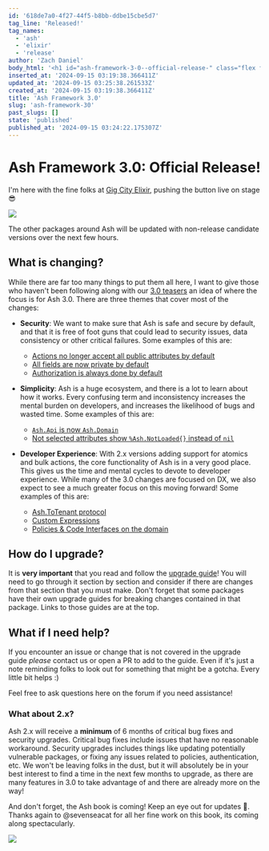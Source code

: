 ```yaml
---
id: '618de7a0-4f27-44f5-b8bb-ddbe15cbe5d7'
tag_line: 'Released!'
tag_names: 
  - 'ash'
  - 'elixir'
  - 'release'
author: 'Zach Daniel'
body_html: '<h1 id="ash-framework-3-0--official-release-" class="flex flex-row items-center">__ash_blog_newline_hack__  <a href="#ash-framework-3-0--official-release-">__ash_blog_newline_hack__    <svg xmlns="http://www.w3.org/2000/svg" class="h-6 w-6 mr-1" fill="none" viewBox="0 0 24 24" stroke="currentColor" stroke-width="2">__ash_blog_newline_hack__      <path stroke-linecap="round" stroke-linejoin="round" d="M13.828 10.172a4 4 0 00-5.656 0l-4 4a4 4 0 105.656 5.656l1.102-1.101m-.758-4.899a4 4 0 005.656 0l4-4a4 4 0 00-5.656-5.656l-1.1 1.1">__ash_blog_newline_hack__      </path>__ash_blog_newline_hack__    </svg>__ash_blog_newline_hack__  </a>__ash_blog_newline_hack__  <span>__ash_blog_newline_hack__    Ash Framework 3.0: Official Release!__ash_blog_newline_hack__  </span>__ash_blog_newline_hack__</h1>__ash_blog_newline_hack__<p>__ash_blog_newline_hack__  I’m here with the fine folks at__ash_blog_newline_hack__  <a href="https://www.gigcityelixir.com">__ash_blog_newline_hack__    Gig City Elixir__ash_blog_newline_hack__  </a>__ash_blog_newline_hack__  , pushing the button live on stage 😎__ash_blog_newline_hack__</p>__ash_blog_newline_hack__<img src="/images/gig-city.jpg"/>__ash_blog_newline_hack__<p>__ash_blog_newline_hack__  The other packages around Ash will be updated with non-release candidate versions over the next few hours.__ash_blog_newline_hack__</p>__ash_blog_newline_hack__<h2 id="what-is-changing-" class="flex flex-row items-center">__ash_blog_newline_hack__  <a href="#what-is-changing-">__ash_blog_newline_hack__    <svg xmlns="http://www.w3.org/2000/svg" class="h-6 w-6 mr-1" fill="none" viewBox="0 0 24 24" stroke="currentColor" stroke-width="2">__ash_blog_newline_hack__      <path stroke-linecap="round" stroke-linejoin="round" d="M13.828 10.172a4 4 0 00-5.656 0l-4 4a4 4 0 105.656 5.656l1.102-1.101m-.758-4.899a4 4 0 005.656 0l4-4a4 4 0 00-5.656-5.656l-1.1 1.1">__ash_blog_newline_hack__      </path>__ash_blog_newline_hack__    </svg>__ash_blog_newline_hack__  </a>__ash_blog_newline_hack__  <span>__ash_blog_newline_hack__    What is changing?__ash_blog_newline_hack__  </span>__ash_blog_newline_hack__</h2>__ash_blog_newline_hack__<p>__ash_blog_newline_hack__  While there are far too many things to put them all here, I want to give those who haven’t been following along with our__ash_blog_newline_hack__  <a href="https://elixirforum.com/t/ash-3-0-teasers/61857/1">__ash_blog_newline_hack__    3.0 teasers__ash_blog_newline_hack__  </a>__ash_blog_newline_hack__  an idea of where the focus is for Ash 3.0. There are three themes that cover most of the changes:__ash_blog_newline_hack__</p>__ash_blog_newline_hack__<ul>__ash_blog_newline_hack__  <li>__ash_blog_newline_hack__    <p>__ash_blog_newline_hack__      <strong>__ash_blog_newline_hack__        Security__ash_blog_newline_hack__      </strong>__ash_blog_newline_hack__      : We want to make sure that Ash is safe and secure by default, and that it is free of foot guns that could lead to security issues, data consistency or other critical failures. Some examples of this are:__ash_blog_newline_hack__    </p>__ash_blog_newline_hack__    <ul>__ash_blog_newline_hack__      <li>__ash_blog_newline_hack__        <a href="https://elixirforum.com/t/ash-3-0-teasers/61857/28">__ash_blog_newline_hack__          Actions no longer accept all public attributes by default__ash_blog_newline_hack__        </a>__ash_blog_newline_hack__      </li>__ash_blog_newline_hack__      <li>__ash_blog_newline_hack__        <a href="https://elixirforum.com/t/ash-3-0-teasers/61857/28#private-true-is-now-public-false-and-public-false-is-now-the-default-3">__ash_blog_newline_hack__          All fields are now private by default__ash_blog_newline_hack__        </a>__ash_blog_newline_hack__      </li>__ash_blog_newline_hack__      <li>__ash_blog_newline_hack__        <a href="https://elixirforum.com/t/ash-3-0-teasers/61857/22#domainauthorizationauthorize-now-defaults-to-by_default-2">__ash_blog_newline_hack__          Authorization is always done by default__ash_blog_newline_hack__        </a>__ash_blog_newline_hack__      </li>__ash_blog_newline_hack__    </ul>__ash_blog_newline_hack__  </li>__ash_blog_newline_hack__  <li>__ash_blog_newline_hack__    <p>__ash_blog_newline_hack__      <strong>__ash_blog_newline_hack__        Simplicity__ash_blog_newline_hack__      </strong>__ash_blog_newline_hack__      : Ash is a huge ecosystem, and there is a lot to learn about how it works. Every confusing term and inconsistency increases the mental burden on developers, and increases the likelihood of bugs and wasted time. Some examples of this are:__ash_blog_newline_hack__    </p>__ash_blog_newline_hack__    <ul>__ash_blog_newline_hack__      <li>__ash_blog_newline_hack__        <a href="https://elixirforum.com/t/ash-3-0-teasers/61857/22#domainauthorizationauthorize-now-defaults-to-by_default-2">__ash_blog_newline_hack__<code class="text-black dark:text-white">Ash.Api</code>          is now__ash_blog_newline_hack__<code class="text-black dark:text-white">Ash.Domain</code>        </a>__ash_blog_newline_hack__      </li>__ash_blog_newline_hack__      <li>__ash_blog_newline_hack__        <a href="https://elixirforum.com/t/ash-3-0-teasers/61857/28">__ash_blog_newline_hack__          Not selected attributes show__ash_blog_newline_hack__<code class="text-black dark:text-white">%Ash.NotLoaded{}</code>          instead of__ash_blog_newline_hack__<code class="text-black dark:text-white">nil</code>        </a>__ash_blog_newline_hack__      </li>__ash_blog_newline_hack__    </ul>__ash_blog_newline_hack__  </li>__ash_blog_newline_hack__  <li>__ash_blog_newline_hack__    <p>__ash_blog_newline_hack__      <strong>__ash_blog_newline_hack__        Developer Experience__ash_blog_newline_hack__      </strong>__ash_blog_newline_hack__      : With 2.x versions adding support for atomics and bulk actions, the core functionality of Ash is in a very good place. This gives us the time and mental cycles to devote to developer experience. While many of the 3.0 changes are focused on DX, we also expect to see a much greater focus on this moving forward! Some examples of this are:__ash_blog_newline_hack__    </p>__ash_blog_newline_hack__    <ul>__ash_blog_newline_hack__      <li>__ash_blog_newline_hack__        <a href="https://elixirforum.com/t/ash-3-0-teasers/61857/36">__ash_blog_newline_hack__          Ash.ToTenant protocol__ash_blog_newline_hack__        </a>__ash_blog_newline_hack__      </li>__ash_blog_newline_hack__      <li>__ash_blog_newline_hack__        <a href="https://elixirforum.com/t/ash-3-0-teasers/61857/28#custom-expressions-4">__ash_blog_newline_hack__          Custom Expressions__ash_blog_newline_hack__        </a>__ash_blog_newline_hack__      </li>__ash_blog_newline_hack__      <li>__ash_blog_newline_hack__        <a href="https://elixirforum.com/t/ash-3-0-teasers/61857/30">__ash_blog_newline_hack__          Policies &amp; Code Interfaces on the domain__ash_blog_newline_hack__        </a>__ash_blog_newline_hack__      </li>__ash_blog_newline_hack__    </ul>__ash_blog_newline_hack__  </li>__ash_blog_newline_hack__</ul>__ash_blog_newline_hack__<h2 id="how-do-i-upgrade-" class="flex flex-row items-center">__ash_blog_newline_hack__  <a href="#how-do-i-upgrade-">__ash_blog_newline_hack__    <svg xmlns="http://www.w3.org/2000/svg" class="h-6 w-6 mr-1" fill="none" viewBox="0 0 24 24" stroke="currentColor" stroke-width="2">__ash_blog_newline_hack__      <path stroke-linecap="round" stroke-linejoin="round" d="M13.828 10.172a4 4 0 00-5.656 0l-4 4a4 4 0 105.656 5.656l1.102-1.101m-.758-4.899a4 4 0 005.656 0l4-4a4 4 0 00-5.656-5.656l-1.1 1.1">__ash_blog_newline_hack__      </path>__ash_blog_newline_hack__    </svg>__ash_blog_newline_hack__  </a>__ash_blog_newline_hack__  <span>__ash_blog_newline_hack__    How do I upgrade?__ash_blog_newline_hack__  </span>__ash_blog_newline_hack__</h2>__ash_blog_newline_hack__<p>__ash_blog_newline_hack__  It is__ash_blog_newline_hack__  <strong>__ash_blog_newline_hack__    very important__ash_blog_newline_hack__  </strong>__ash_blog_newline_hack__  that you read and follow the__ash_blog_newline_hack__  <a href="https://hexdocs.pm/ash/3.0.0/upgrade.html">__ash_blog_newline_hack__    upgrade guide__ash_blog_newline_hack__  </a>__ash_blog_newline_hack__  ! You will need to go through it section by section and consider if there are changes from that section that you must make. Don’t forget that some packages have their own upgrade guides for breaking changes contained in that package. Links to those guides are at the top.__ash_blog_newline_hack__</p>__ash_blog_newline_hack__<h2 id="what-if-i-need-help-" class="flex flex-row items-center">__ash_blog_newline_hack__  <a href="#what-if-i-need-help-">__ash_blog_newline_hack__    <svg xmlns="http://www.w3.org/2000/svg" class="h-6 w-6 mr-1" fill="none" viewBox="0 0 24 24" stroke="currentColor" stroke-width="2">__ash_blog_newline_hack__      <path stroke-linecap="round" stroke-linejoin="round" d="M13.828 10.172a4 4 0 00-5.656 0l-4 4a4 4 0 105.656 5.656l1.102-1.101m-.758-4.899a4 4 0 005.656 0l4-4a4 4 0 00-5.656-5.656l-1.1 1.1">__ash_blog_newline_hack__      </path>__ash_blog_newline_hack__    </svg>__ash_blog_newline_hack__  </a>__ash_blog_newline_hack__  <span>__ash_blog_newline_hack__    What if I need help?__ash_blog_newline_hack__  </span>__ash_blog_newline_hack__</h2>__ash_blog_newline_hack__<p>__ash_blog_newline_hack__  If you encounter an issue or change that is not covered in the upgrade guide__ash_blog_newline_hack__  <em>__ash_blog_newline_hack__    please__ash_blog_newline_hack__  </em>__ash_blog_newline_hack__  contact us or open a PR to add to the guide. Even if it’s just a note reminding folks to look out for something that might be a gotcha. Every little bit helps :)__ash_blog_newline_hack__</p>__ash_blog_newline_hack__<p>__ash_blog_newline_hack__  Feel free to ask questions here on the forum if you need assistance!__ash_blog_newline_hack__</p>__ash_blog_newline_hack__<h3 id="what-about-2-x-" class="flex flex-row items-center">__ash_blog_newline_hack__  <a href="#what-about-2-x-">__ash_blog_newline_hack__    <svg xmlns="http://www.w3.org/2000/svg" class="h-6 w-6 mr-1" fill="none" viewBox="0 0 24 24" stroke="currentColor" stroke-width="2">__ash_blog_newline_hack__      <path stroke-linecap="round" stroke-linejoin="round" d="M13.828 10.172a4 4 0 00-5.656 0l-4 4a4 4 0 105.656 5.656l1.102-1.101m-.758-4.899a4 4 0 005.656 0l4-4a4 4 0 00-5.656-5.656l-1.1 1.1">__ash_blog_newline_hack__      </path>__ash_blog_newline_hack__    </svg>__ash_blog_newline_hack__  </a>__ash_blog_newline_hack__  <span>__ash_blog_newline_hack__    What about 2.x?__ash_blog_newline_hack__  </span>__ash_blog_newline_hack__</h3>__ash_blog_newline_hack__<p>__ash_blog_newline_hack__  Ash 2.x will receive a__ash_blog_newline_hack__  <strong>__ash_blog_newline_hack__    minimum__ash_blog_newline_hack__  </strong>__ash_blog_newline_hack__  of 6 months of critical bug fixes and security upgrades. Critical bug fixes include issues that have no reasonable workaround. Security upgrades includes things like updating potentially vulnerable packages, or fixing any issues related to policies, authentication, etc. We won’t be leaving folks in the dust, but it will absolutely be in your best interest to find a time in the next few months to upgrade, as there are many features in 3.0 to take advantage of and there are already more on the way!__ash_blog_newline_hack__</p>__ash_blog_newline_hack__<p>__ash_blog_newline_hack__  And don’t forget, the Ash book is coming! Keep an eye out for updates 🥳. Thanks again to @sevenseacat for all her fine work on this book, its coming along spectacularly.__ash_blog_newline_hack__</p>__ash_blog_newline_hack__<img src="/images/book-cover.jpg"/>'
inserted_at: '2024-09-15 03:19:38.366411Z'
updated_at: '2024-09-15 03:25:38.261533Z'
created_at: '2024-09-15 03:19:38.366411Z'
title: 'Ash Framework 3.0'
slug: 'ash-framework-30'
past_slugs: []
state: 'published'
published_at: '2024-09-15 03:24:22.175307Z'
---
```

# Ash Framework 3.0: Official Release!

I'm here with the fine folks at [Gig City Elixir](https://www.gigcityelixir.com), pushing the button live on stage 😎 

<img src="/images/gig-city.jpg"></img>

The other packages around Ash will be updated with non-release candidate versions over the next few hours.

## What is changing?

While there are far too many things to put them all here, I want to give those who haven't been following along with our [3.0 teasers](https://elixirforum.com/t/ash-3-0-teasers/61857/1) an idea of where the focus is for Ash 3.0. There are three themes that cover most of the changes:

- **Security**: We want to make sure that Ash is safe and secure by default, and that it is free of foot guns that could lead to security issues, data consistency or other critical failures. Some examples of this are:
  - [Actions no longer accept all public attributes by default](https://elixirforum.com/t/ash-3-0-teasers/61857/28)
  - [All fields are now private by default](https://elixirforum.com/t/ash-3-0-teasers/61857/28#private-true-is-now-public-false-and-public-false-is-now-the-default-3)
  - [Authorization is always done by default](https://elixirforum.com/t/ash-3-0-teasers/61857/22#domainauthorizationauthorize-now-defaults-to-by_default-2)

- **Simplicity**: Ash is a huge ecosystem, and there is a lot to learn about how it works. Every confusing term and inconsistency increases the mental burden on developers, and increases the likelihood of bugs and wasted time. Some examples of this are:
  - [`Ash.Api` is now `Ash.Domain`](https://elixirforum.com/t/ash-3-0-teasers/61857/22#domainauthorizationauthorize-now-defaults-to-by_default-2)
  - [Not selected attributes show `%Ash.NotLoaded{}` instead of `nil`](https://elixirforum.com/t/ash-3-0-teasers/61857/28)

- **Developer Experience**: With 2.x versions adding support for atomics and bulk actions, the core functionality of Ash is in a very good place. This gives us the time and mental cycles to devote to developer experience. While many of the 3.0 changes are focused on DX, we also expect to see a much greater focus on this moving forward! Some examples of this are:
  - [Ash.ToTenant protocol](https://elixirforum.com/t/ash-3-0-teasers/61857/36)
  - [Custom Expressions](https://elixirforum.com/t/ash-3-0-teasers/61857/28#custom-expressions-4)
  - [Policies & Code Interfaces on the domain](https://elixirforum.com/t/ash-3-0-teasers/61857/30)

## How do I upgrade?

It is **very important** that you read and follow the [upgrade guide](https://hexdocs.pm/ash/3.0.0/upgrade.html)! You will need to go through it section by section and consider if there are changes from that section that you must make. Don't forget that some packages have their own upgrade guides for breaking changes contained in that package. Links to those guides are at the top.

## What if I need help?

If you encounter an issue or change that is not covered in the upgrade guide *please* contact us or open a PR to add to the guide. Even if it's just a note reminding folks to look out for something that might be a gotcha. Every little bit helps :)

Feel free to ask questions here on the forum if you need assistance!

### What about 2.x?

Ash 2.x will receive a **minimum** of 6 months of critical bug fixes and security upgrades. Critical bug fixes include issues that have no reasonable workaround. Security upgrades includes things like updating potentially vulnerable packages, or fixing any issues related to policies, authentication, etc. We won't be leaving folks in the dust, but it will absolutely be in your best interest to find a time in the next few months to upgrade, as there are many features in 3.0 to take advantage of and there are already more on the way!

And don't forget, the Ash book is coming! Keep an eye out for updates 🥳. Thanks again to @sevenseacat for all her fine work on this book, its coming along spectacularly.

<img src="/images/book-cover.jpg"></img>
